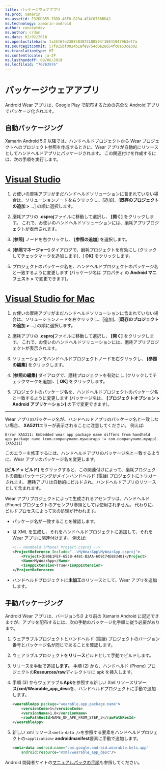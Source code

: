 ```yaml
---
title: パッケージウェアアプリ
ms.prod: xamarin
ms.assetid: E32DD855-78DD-46F8-B234-4EAC0756BDA2
ms.technology: xamarin-android
author: conceptdev
ms.author: crdun
ms.date: 02/02/2018
ms.openlocfilehash: fa35f6fe2388484875180594f18041947963ef7a
ms.sourcegitcommit: 57f815bf0024b1afe9754c0e28054fc0a53ce302
ms.translationtype: MT
ms.contentlocale: ja-JP
ms.lasthandoff: 09/06/2019
ms.locfileid: "70763976"
---
```

# <a name="packaging-wear-apps"></a>パッケージウェアアプリ

Android Wear アプリは、Google Play で配布するための完全な Android アプリでパッケージ化されます。 

## <a name="automatic-packaging"></a>自動パッケージング

Xamarin Android 5.0 以降では、ハンドヘルドプロジェクトから Wear プロジェクトへのプロジェクト参照を作成するときに、Wear アプリが自動的にリソースとしてハンドヘルドアプリにパッケージされます。 この関連付けを作成するには、次の手順を実行します。 

# <a name="visual-studiotabwindows"></a>[Visual Studio](#tab/windows)

1. お使いの摩耗アプリがまだハンドヘルドソリューションに含まれていない場合は、ソリューションノードを右クリックし、[追加]、[**既存のプロジェクトの追加 >** ...] の順に選択します。

2. 磨耗アプリの **.csproj**ファイルに移動して選択し、 **[開く]** をクリックします。 これで、お使いのハンドヘルドソリューションには、磨耗アプリプロジェクトが表示されます。

3. **[参照]** ノードを右クリックし、 **[参照の追加]** を選択します。

4. **[参照マネージャー]** ダイアログで、磨耗プロジェクトを有効にし (クリックしてチェックマークを追加します)、[ **OK]** をクリックします。

5. プロジェクトのパッケージ名を、ハンドヘルドプロジェクトのパッケージ名と一致するように変更します (パッケージ名は プロパティ の  **Android マニフェスト >** で変更できます)。

# <a name="visual-studio-for-mactabmacos"></a>[Visual Studio for Mac](#tab/macos)

1. お使いの摩耗アプリがまだハンドヘルドソリューションに含まれていない場合は、ソリューションノードを右クリックし、[追加]、[**既存のプロジェクトの追加 >** ...] の順に選択します。

2. 磨耗アプリの **.csproj**ファイルに移動して選択し、 **[開く]** をクリックします。 これで、お使いのハンドヘルドソリューションには、磨耗アプリプロジェクトが表示されます。

3. ソリューションでハンドヘルドプロジェクトノードを右クリックし、 **[参照の編集]** をクリックします。

4. **[参照の編集]** ダイアログで、磨耗プロジェクトを有効にし (クリックしてチェックマークを追加)、[ **OK]** をクリックします。

5. プロジェクトのパッケージ名を、ハンドヘルドプロジェクトのパッケージ名と一致するように変更します (パッケージ名は、 **[プロジェクトオプション > Android アプリケーション]** の下で変更できます)。

-----

Wear アプリのパッケージ名が、ハンドヘルドアプリのパッケージ名と一致しない場合、 **XA5211**エラーが表示されることに注意してください。 例えば:

```shell
Error XA5211: Embedded wear app package name differs from handheld 
app package name (com.companyname.mywearapp != com.companyname.myapp). (XA5211)
```

このエラーを修正するには、ハンドヘルドアプリのパッケージ名と一致するように、Wear アプリのパッケージ名を変更します。

**[ビルド > ビルド]** をクリックすると、この関連付けによって、磨耗プロジェクトの自動パッケージングがメインハンドヘルド (電話) プロジェクトにトリガーされます。 磨耗アプリは自動的にビルドされ、ハンドヘルドアプリのリソースとして含まれます。

Wear アプリプロジェクトによって生成されるアセンブリは、ハンドヘルド (Phone) プロジェクトのアセンブリ参照としては使用されません。 代わりに、ビルドプロセスによって次の処理が行われます。

- パッケージ名が一致することを確認します。 

- は XML を生成し、それをハンドヘルドプロジェクトに追加して、それを Wear アプリに関連付けます。 例えば: 

    ```xml
    <!-- Handheld (Phone) Project.csproj -->
    <ProjectReference Include="..\MyWearApp\MyWearApp.csproj">
        <Project>{D80E1FEF-653B-448C-B2AA-609C74E88340}</Project>
        <Name>MyWearApp</Name>
        <IsAppExtension>True</IsAppExtension>
    </ProjectReference>
    ```

- ハンドヘルドプロジェクトに**未加工**のリソースとして、Wear アプリを追加します。 

## <a name="manual-packaging"></a>手動パッケージング

Android Wear アプリは、バージョン5.0 より前の Xamarin Android に記述できますが、アプリを配布するには、次の手動のパッケージ化手順に従う必要があります。 

1. ウェアラブルプロジェクトとハンドヘルド (電話) プロジェクトのバージョン番号とパッケージ名が同じであることを確認します。

2. ウェアラブルプロジェクトを**リリース**ビルドとして手動でビルドします。

3. リリースを手動で追加**します。** 手順 (2) から、ハンドヘルド (Phone) プロジェクトの**Resources/raw**ディレクトリに apk を挿入します。

4. 手順 (3) からウェアラブル**Apk**を参照する新しい Xml リソース**リソース/xml/Wearable_app_desc**を、ハンドヘルドプロジェクトに手動で追加します。

    ```xml
    <wearableApp package="wearable.app.package.name">
        <versionCode>1</versionCode>
        <versionName>1.0</versionName>
        <rawPathResId>NAME_OF_APK_FROM_STEP_3</rawPathResId>
    </wearableApp>
    ```

5. 新しい xml リソース`<meta-data />`を参照する要素をハンドヘルドプロジェクトの`<application>` **androidmanifest**要素に手動で追加します。

    ```xml
    <meta-data android:name="com.google.android.wearable.beta.app"
        android:resource="@xml/wearable_app_desc"/>
    ```

Android 開発者サイトの[マニュアルパックの手順](https://developer.android.com/training/wearables/apps/packaging.html#PackageManually)も参照してください。
